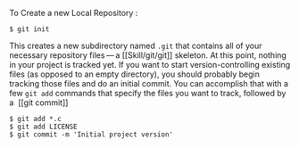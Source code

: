To Create a new Local Repository :
```console
$ git init
```

This creates a new subdirectory named `.git` that contains all of your necessary repository files — a [[Skill/git/git]] skeleton. At this point, nothing in your project is tracked yet.
If you want to start version-controlling existing files (as opposed to an empty directory), you should probably begin tracking those files and do an initial commit. You can accomplish that with a few `git add` commands that specify the files you want to track, followed by a 
[[git commit]]
```console
$ git add *.c
$ git add LICENSE
$ git commit -m 'Initial project version'
```